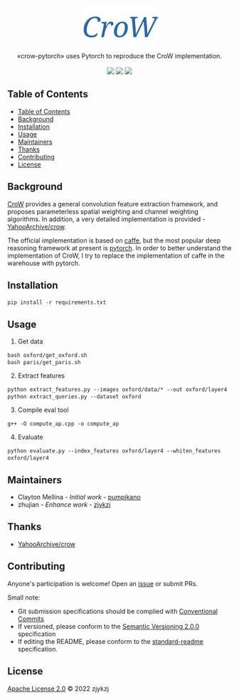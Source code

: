 <!-- <div align="right">
  Language:
    🇺🇸
  <a title="Chinese" href="./README.zh-CN.md">🇨🇳</a>
</div> -->

 <div align="center"><a title="" href="https://github.com/zjykzj/crow-pytorch"><img align="center" src="./imgs/CroW.png"></a></div>

<p align="center">
  «crow-pytorch» uses Pytorch to reproduce the CroW implementation.
<br>
<br>
  <a href="https://github.com/RichardLitt/standard-readme"><img src="https://img.shields.io/badge/standard--readme-OK-green.svg?style=flat-square"></a>
  <a href="https://conventionalcommits.org"><img src="https://img.shields.io/badge/Conventional%20Commits-1.0.0-yellow.svg"></a>
  <a href="http://commitizen.github.io/cz-cli/"><img src="https://img.shields.io/badge/commitizen-friendly-brightgreen.svg"></a>
</p>

## Table of Contents

- [Table of Contents](#table-of-contents)
- [Background](#background)
- [Installation](#installation)
- [Usage](#usage)
- [Maintainers](#maintainers)
- [Thanks](#thanks)
- [Contributing](#contributing)
- [License](#license)

## Background

[CroW](https://arxiv.org/abs/1512.04065) provides a general convolution feature extraction framework, and proposes parameterless spatial weighting and channel weighting algorithms. In addition, a very detailed implementation is provided - [YahooArchive/crow](https://github.com/YahooArchive/crow).

The official implementation is based on [caffe](http://caffe.berkeleyvision.org/), but the most popular deep reasoning framework at present is [pytorch](http://caffe.berkeleyvision.org/). In order to better understand the implementation of CroW, I try to replace the implementation of caffe in the warehouse with pytorch.

## Installation

```shell
pip install -r requirements.txt
```

## Usage

1. Get data

```shell
bash oxford/get_oxford.sh
bash paris/get_paris.sh
```

2. Extract features

```shell
python extract_features.py --images oxford/data/* --out oxford/layer4
python extract_queries.py --dataset oxford
```

3. Compile eval tool

```shell
g++ -O compute_ap.cpp -o compute_ap
```

4. Evaluate

```shell
python evaluate.py --index_features oxford/layer4 --whiten_features oxford/layer4
```

## Maintainers

* Clayton Mellina - *Initial work* - [pumpikano](https://github.com/pumpikano)
* zhujian - *Enhance work* - [zjykzj](https://github.com/zjykzj)

## Thanks

* [YahooArchive/crow](https://github.com/zjykzj/crow-pytorch)

## Contributing

Anyone's participation is welcome! Open an [issue](https://github.com/zjykzj/crow-pytorch/issues) or submit PRs.

Small note:

* Git submission specifications should be complied
  with [Conventional Commits](https://www.conventionalcommits.org/en/v1.0.0-beta.4/)
* If versioned, please conform to the [Semantic Versioning 2.0.0](https://semver.org) specification
* If editing the README, please conform to the [standard-readme](https://github.com/RichardLitt/standard-readme)
  specification.

## License

[Apache License 2.0](LICENSE) © 2022 zjykzj